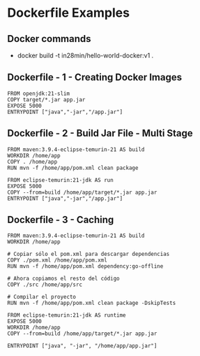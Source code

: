 # Dockerfile Examples

## Docker commands
- docker build -t in28min/hello-world-docker:v1 .


## Dockerfile - 1 - Creating Docker Images

```
FROM openjdk:21-slim
COPY target/*.jar app.jar
EXPOSE 5000
ENTRYPOINT ["java","-jar","/app.jar"]
```

## Dockerfile - 2 - Build Jar File - Multi Stage
```
FROM maven:3.9.4-eclipse-temurin-21 AS build
WORKDIR /home/app
COPY . /home/app
RUN mvn -f /home/app/pom.xml clean package

FROM eclipse-temurin:21-jdk AS run
EXPOSE 5000
COPY --from=build /home/app/target/*.jar app.jar
ENTRYPOINT ["java","-jar","/app.jar"]

```

## Dockerfile - 3 - Caching

```
FROM maven:3.9.4-eclipse-temurin-21 AS build
WORKDIR /home/app

# Copiar sólo el pom.xml para descargar dependencias
COPY ./pom.xml /home/app/pom.xml
RUN mvn -f /home/app/pom.xml dependency:go-offline

# Ahora copiamos el resto del código
COPY ./src /home/app/src

# Compilar el proyecto
RUN mvn -f /home/app/pom.xml clean package -DskipTests

FROM eclipse-temurin:21-jdk AS runtime
EXPOSE 5000
WORKDIR /home/app
COPY --from=build /home/app/target/*.jar app.jar

ENTRYPOINT ["java", "-jar", "/home/app/app.jar"]

```
